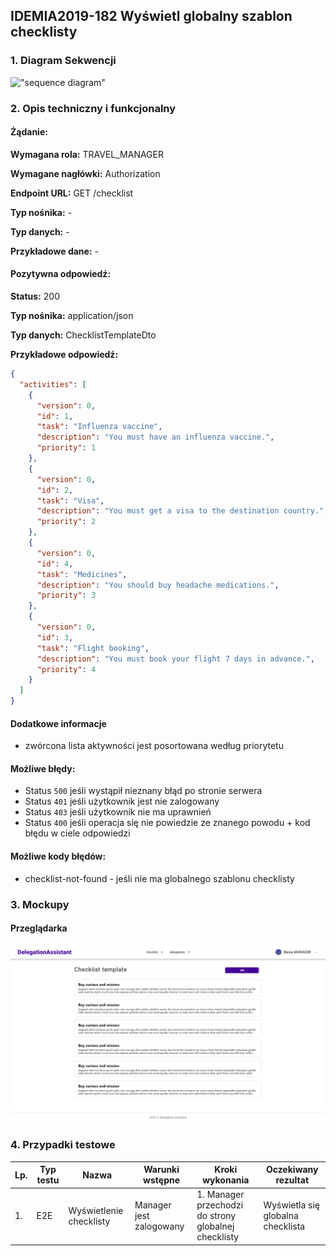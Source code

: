 ## IDEMIA2019-182 Wyświetl globalny szablon checklisty

### 1. Diagram Sekwencji

!["sequence diagram"](https://www.plantuml.com/plantuml/svg/SoWkIImgAStDuL9opibCpIjHqhLJSiv8JSxEoImk2KdDBSX9B4brpiyhAShFoKajKh9AJot1aDVGvCAh2PkPmQb5PPd9gJWDJ4aiIKnAB4vLS772OZXCjwwTYvDLOMbgKIMNYvCkNdimPF0PIoWKY34CEG10va725rEhIqa-bqDgNWem5W00)

### 2. Opis techniczny i funkcjonalny

#### Żądanie:

**Wymagana rola:** TRAVEL_MANAGER

**Wymagane nagłówki:** Authorization

**Endpoint URL:** GET /checklist

**Typ nośnika:** -

**Typ danych:** -

**Przykładowe dane:** -

#### Pozytywna odpowiedź:

**Status:** 200

**Typ nośnika:** application/json

**Typ danych:** ChecklistTemplateDto

**Przykładowe odpowiedź:**

```json
{
  "activities": [
    {
      "version": 0,
      "id": 1,
      "task": "Influenza vaccine",
      "description": "You must have an influenza vaccine.",
      "priority": 1
    },
    {
      "version": 0,
      "id": 2,
      "task": "Visa",
      "description": "You must get a visa to the destination country.",
      "priority": 2
    },
    {
      "version": 0,
      "id": 4,
      "task": "Medicines",
      "description": "You should buy headache medications.",
      "priority": 3
    },
    {
      "version": 0,
      "id": 3,
      "task": "Flight booking",
      "description": "You must book your flight 7 days in advance.",
      "priority": 4
    }
  ]
}
```

#### Dodatkowe informacje

- zwórcona lista aktywności jest posortowana według priorytetu

#### Możliwe błędy:

- Status `500` jeśli wystąpił nieznany błąd po stronie serwera
- Status `401` jeśli użytkownik jest nie zalogowany
- Status `403` jeśli użytkownik nie ma uprawnień
- Status `400` jeśli operacja się nie powiedzie ze znanego powodu + kod błędu w ciele odpowiedzi

#### Możliwe kody błędów:

- checklist-not-found - jeśli nie ma globalnego szablonu checklisty

### 3. Mockupy

#### Przeglądarka

![Browser show list](./mockupy/WEB_global.png?raw=true)

### 4. Przypadki testowe

| Lp. | Typ testu | Nazwa                   | Warunki wstępne         | Kroki wykonania                                      | Oczekiwany rezultat               |
| --- | --------- | ----------------------- | ----------------------- | ---------------------------------------------------- | --------------------------------- |
| 1.  | E2E       | Wyświetlenie checklisty | Manager jest zalogowany | 1. Manager przechodzi do strony globalnej checklisty | Wyświetla się globalna checklista |
